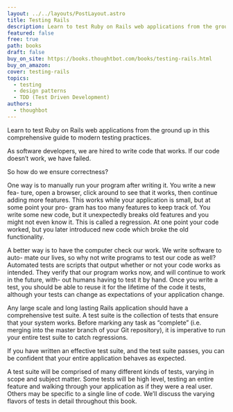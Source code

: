 ```yaml
---
layout: ../../layouts/PostLayout.astro
title: Testing Rails
description: Learn to test Ruby on Rails web applications from the ground up in this comprehensive guide to modern testing practices.
featured: false
free: true
path: books
draft: false
buy_on_site: https://books.thoughtbot.com/books/testing-rails.html
buy_on_amazon:
cover: testing-rails
topics:
  - testing
  - design patterns
  - TDD (Test Driven Development)
authors:
  - thoughbot
---
```


Learn to test Ruby on Rails web applications from the ground up in this comprehensive guide to modern testing practices.

As software developers, we are hired to write code that works. If our code doesn’t work, we have failed.

So how do we ensure correctness?

One way is to manually run your program after writing it. You write a new fea- ture, open a browser, click around to see that it works, then continue adding more features. This works while your application is small, but at some point your pro- gram has too many features to keep track of. You write some new code, but it unexpectedly breaks old features and you might not even know it. This is called a regression. At one point your code worked, but you later introduced new code which broke the old functionality.

A better way is to have the computer check our work. We write software to auto- mate our lives, so why not write programs to test our code as well? Automated tests are scripts that output whether or not your code works as intended. They verify that our program works now, and will continue to work in the future, with- out humans having to test it by hand. Once you write a test, you should be able to reuse it for the lifetime of the code it tests, although your tests can change as expectations of your application change.

Any large scale and long lasting Rails application should have a comprehensive test suite. A test suite is the collection of tests that ensure that your system works. Before marking any task as “complete” (i.e. merging into the master branch of your Git repository), it is imperative to run your entire test suite to catch regressions.

If you have written an effective test suite, and the test suite passes, you can be
confident that your entire application behaves as expected.

A test suite will be comprised of many different kinds of tests, varying in scope and subject matter. Some tests will be high level, testing an entire feature and walking through your application as if they were a real user. Others may be specific to a single line of code. We’ll discuss the varying flavors of tests in detail throughout this book.